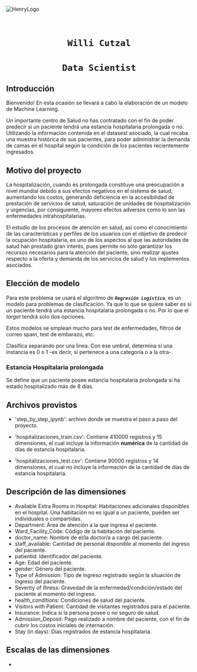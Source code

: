 ![HenryLogo](https://d31uz8lwfmyn8g.cloudfront.net/Assets/logo-henry-white-lg.png)

​
# <h1 align="center">**`Willi Cutzal`**
# <h1 align="center">**`Data Scientist`**



## **Introducción**

Bienvenido! En esta ocasión ​se llevará a cabo la elaboración de un modelo de Machine Learning.

Un importante centro de Salud no has contratado con el fin de poder predecir si un paciente tendrá una estancia hospitalaria prolongada o no. Utilizando la información contenida en el datasest asociado, la cual recaba una muestra histórica de sus pacientes, para poder administrar la demanda de camas en el hospital según la condición de los pacientes recientemente ingresados.

## **Motivo del proyecto**

La hospitalización, cuando es prolongada constituye una preocupación a nivel mundial debido a sus efectos negativos en el sistema de salud, aumentando los costos, generando deficiencia en la accesibilidad de prestación de servicios de salud, saturación de unidades de hospitalización y urgencias, por consiguiente, mayores efectos adversos como lo son las enfermedades intrahospitalarias.

El estudio de los procesos de atención en salud, así como el conocimiento de las características y perfiles de los usuarios con el objetivo de predecir la ocupación hospitalaria, es uno de los aspectos al que las autoridades de salud han prestado gran interés, pues permite no sólo garantizar los recursos necesarios para la atención del paciente, sino realizar ajustes respecto a la oferta y demanda de los servicios de salud y los implementos asociados.

## **Elección de modelo**
Para este problema se usará el algoritmo de **_`Regresión Logística`_**, es un modelo para problemas de clasificación. Ya que lo que se quiere saber es si un paciente tendrá una estancia hospitalaria prolongada o no. Por lo que el _target_ tendrá solo dos opciones.

Estos modelos se emplean mucho para test de enfermedades, filtros de correo spam, test de embarazo, etc.

Clasifica separando por una linea. Con ese umbral, determina si una instancia es 0 o 1 -es decir, si pertenece a una categoría o a la otra-.

### **Estancia Hospitalaria prolongada**

Se define que un paciente posee estancia hospitalaria prolongada si ha estado hospitalizado más de 8 días.
​​
## **Archivos provistos**
- 'step_by_step_ipynb': archivo donde se muestra el paso a paso del proyecto.

- 'hospitalizaciones_train.csv': Contiene 410000 registros y 15 dimensiones, el cual incluye la información **numérica** de la cantidad de días de estancia hospitalaria.

- 'hospitalizaciones_test.csv': Contiene 90000 registros y 14 dimensiones, el cual no incluye la información de la cantidad de días de estancia hospitalaria.
​
## **Descripción de las dimensiones**
- Available Extra Rooms in Hospital: Habitaciones adicionales disponibles en el hospital. Una habitación no es igual a un paciente, pueden ser individuales o compartidas.
- Department: Área de atención a la que ingresa el paciente. 
- Ward_Facility_Code: Código de la habitación del paciente.
- doctor_name: Nombre de el/la doctor/a a cargo del paciente.
- staff_available: Cantidad de personal disponible al momento del ingreso del paciente.
- patientid: Identificador del paciente.
- Age: Edad del paciente.
- gender: Género del paciente.
- Type of Admission: Tipo de ingreso registrado según la situación de ingreso del paciente.
- Severity of Illness: Gravedad de la enfermedad/condición/estado del paciente al momento del ingreso.
- health_conditions: Condiciones de salud del paciente. 
- Visitors with Patient: Cantidad de visitantes registrados para el paciente.
- Insurance: Indica si la persona posee o no seguro de salud. 
- Admission_Deposit: Pago realizado a nombre del paciente, con el fin de cubrir los costos iniciales de internación. 
- Stay (in days): Días registrados de estancia hospitalaria. 
​
## **Escalas de las dimensiones**
-  
